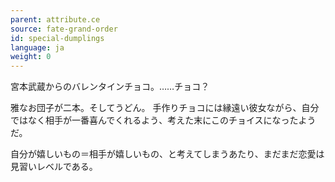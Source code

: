 ```yaml
---
parent: attribute.ce
source: fate-grand-order
id: special-dumplings
language: ja
weight: 0
---
```


宮本武蔵からのバレンタインチョコ。……チョコ？

雅なお団子が二本。そしてうどん。
手作りチョコには縁遠い彼女ながら、自分ではなく相手が一番喜んでくれるよう、考えた末にこのチョイスになったようだ。

自分が嬉しいもの＝相手が嬉しいもの、と考えてしまうあたり、まだまだ恋愛は見習いレベルである。
